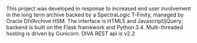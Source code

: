 This project was developed in response to increased end user involvement in the long term archive
backed by a SpectraLogic T-Finity, managed by Oracle DIVArchive HSM.  The interface is HTML5 and 
Javascript/jQuery; backend is built on the Flask framework and Python 3.4.  Multi-threaded hosting is driven by Gunicorn.  DIVA REST api is v2.2
